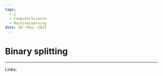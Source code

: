 ```yaml
---
tags:
  - 🌱
  - ComputerScience
  - MachineLearning
date: 30--May--2023
---
```


# Binary splitting



---
Links: 
